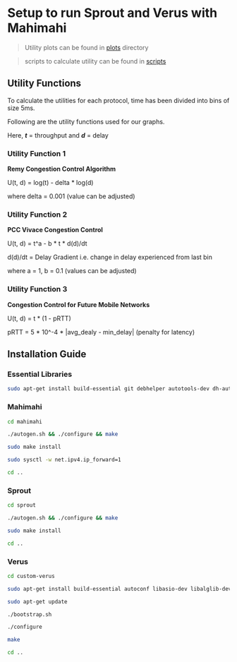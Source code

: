 # Setup to run Sprout and Verus with Mahimahi

> Utility plots can be found in [plots](plots) directory

> scripts to calculate utility can be found in [scripts](scripts/utility.py)

## Utility Functions

To calculate the utilities for each protocol, time has been divided into
bins of size 5ms.

Following are the utility functions used for our graphs.

Here, __*t*__ = throughput and __*d*__ = delay

### Utility Function 1

**Remy Congestion Control Algorithm**

U(t, d) = log(t) - delta * log(d)

where delta = 0.001 (value can be adjusted)

### Utility Function 2

**PCC Vivace Congestion Control**

U(t, d) = t^a - b * t * d(d)/dt

d(d)/dt = Delay Gradient i.e. change in delay experienced from last bin

where a = 1, b = 0.1 (values can be adjusted)

### Utility Function 3

**Congestion Control for Future Mobile Networks**

U(t, d) = t * (1 - pRTT)

pRTT = 5 * 10^-4 * |avg_dealy - min_delay| (penalty for latency)

## Installation Guide

### Essential Libraries

``` bash
sudo apt-get install build-essential git debhelper autotools-dev dh-autoreconf iptables protobuf-compiler libprotobuf-dev pkg-config libssl-dev dnsmasq-base ssl-cert libxcb-present-dev libcairo2-dev libpango1.0-dev iproute2 apache2-dev apache2-bin iptables dnsmasq-base gnuplot iproute2 apache2-api-20120211 libwww-perl
```

### Mahimahi

``` bash
cd mahimahi
```

``` bash
./autogen.sh && ./configure && make
```

``` bash
sudo make install
```

``` bash
sudo sysctl -w net.ipv4.ip_forward=1
```

``` bash
cd ..
```

### Sprout

``` bash
cd sprout
```

``` bash
./autogen.sh && ./configure && make
```

``` bash
sudo make install
```

``` bash
cd ..
```

### Verus

``` bash
cd custom-verus
```

``` bash
sudo apt-get install build-essential autoconf libasio-dev libalglib-dev libboost-system-dev
```

``` bash
sudo apt-get update
```

``` bash
./bootstrap.sh
```

``` bash
./configure
```

``` bash
make
```

``` bash
cd ..
```
